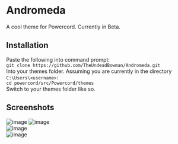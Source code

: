 # Andromeda

A cool theme for Powercord. Currently in Beta.

## Installation

Paste the following into command prompt:  
`git clone https://github.com/TheUndeadBowman/Andromeda.git`  
Into your themes folder. Assuming you are currently in the directory `C:\Users\<username>`:  
`cd powercord/src/Powercord/themes`  
Switch to your themes folder like so.  

## Screenshots
![image](https://user-images.githubusercontent.com/72938745/112589694-933c3f80-8e27-11eb-85ff-1d937533ea5e.png)
![image](https://user-images.githubusercontent.com/72938745/112589760-a94a0000-8e27-11eb-9b8b-2f9a9febaa91.png)  
![image](https://user-images.githubusercontent.com/72938745/112589847-d1d1fa00-8e27-11eb-8217-b5feb5d4a4f8.png)  
![image](https://user-images.githubusercontent.com/72938745/112589975-12317800-8e28-11eb-8c5d-77d741fb4b10.png)
